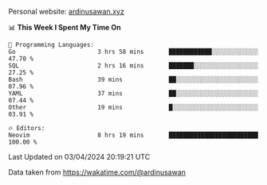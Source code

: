 Personal website: [ardinusawan.xyz](https://ardinusawan.xyz)

<!--START_SECTION:waka-->
📊 **This Week I Spent My Time On** 

```text
💬 Programming Languages: 
Go                       3 hrs 58 mins       ████████████░░░░░░░░░░░░░   47.70 % 
SQL                      2 hrs 16 mins       ███████░░░░░░░░░░░░░░░░░░   27.25 % 
Bash                     39 mins             ██░░░░░░░░░░░░░░░░░░░░░░░   07.96 % 
YAML                     37 mins             ██░░░░░░░░░░░░░░░░░░░░░░░   07.44 % 
Other                    19 mins             █░░░░░░░░░░░░░░░░░░░░░░░░   03.91 % 

🔥 Editors: 
Neovim                   8 hrs 19 mins       █████████████████████████   100.00 % 
```


 Last Updated on 03/04/2024 20:19:21 UTC
<!--END_SECTION:waka-->
Data taken from https://wakatime.com/@ardinusawan
